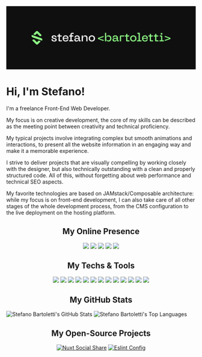 <img src="images/cover.png" alt="Stefano Bartoletti">

# Hi, I'm Stefano! 

I'm a freelance Front-End Web Developer.

My focus is on creative development, the core of my skills can be described as the meeting point between creativity and technical proficiency.
 
My typical projects involve integrating complex but smooth animations and interactions, to present all the website information in an engaging way and make it a memorable experience.

I strive to deliver projects that are visually compelling by working closely with the designer, but also technically outstanding with a clean and properly structured code. All of this, without forgetting about web performance and technical SEO aspects.

My favorite technologies are based on JAMstack/Composable architecture: while my focus is on front-end development, I can also take care of all other stages of the whole development process, from the CMS configuration to the live deployment on the hosting platform.

<h2 align="center">My Online Presence</h2>

<div align="center">

[![](https://img.shields.io/badge/-website-8FFF86?style=for-the-badge&logoColor=0f0f0f&logo=nuxtdotjs)](https://www.stefanobartoletti.it/)
[![](https://img.shields.io/badge/-linkedin-8FFF86?style=for-the-badge&logoColor=0f0f0f&logo=linkedin)](https://www.linkedin.com/in/stefanobartoletti/)
[![](https://img.shields.io/badge/-instagram-8FFF86?style=for-the-badge&logoColor=0f0f0f&logo=instagram)](https://www.instagram.com/stefanobartoletti.it/)
[![](https://img.shields.io/badge/-x/twitter-8FFF86?style=for-the-badge&logoColor=0f0f0f&logo=x)](https://twitter.com/ste_bartoletti/)
[![](https://img.shields.io/badge/-dev-8FFF86?style=for-the-badge&logoColor=0f0f0f&logo=devdotto)](https://dev.to/stefanobartoletti/)

</div>

<h2 align="center">My Techs & Tools</h2>

<div align="center">

![](https://img.shields.io/badge/OS-Linux-8FFF86?style=flat-square&logoColor=ffffff&logo=linux)
![](https://img.shields.io/badge/Editor-VS_Code-8FFF86?style=flat-square&logoColor=ffffff&logo=visualstudiocode)
![](https://img.shields.io/badge/Design-Figma-8FFF86?style=flat-square&logoColor=ffffff&logo=figma)
![](https://img.shields.io/badge/Code-JavaScript-8FFF86?style=flat-square&logoColor=ffffff&logo=javascript)
![](https://img.shields.io/badge/Code-CSS-8FFF86?style=flat-square&logoColor=ffffff&logo=css3)
![](https://img.shields.io/badge/Code-Sass-8FFF86?style=flat-square&logoColor=ffffff&logo=sass)
![](https://img.shields.io/badge/Code-Vue.js-8FFF86?style=flat-square&logoColor=ffffff&logo=vuedotjs)
![](https://img.shields.io/badge/Code-Nuxt-8FFF86?style=flat-square&logoColor=ffffff&logo=nuxtdotjs)
![](https://img.shields.io/badge/Code-Tailwind-8FFF86?style=flat-square&logoColor=ffffff&logo=tailwind-css)
![](https://img.shields.io/badge/Tool-Bash-8FFF86?style=flat-square&logoColor=ffffff&logo=gnu-bash)
![](https://img.shields.io/badge/Platform-Docker-8FFF86?style=flat-square&logoColor=ffffff&logo=docker)
![](https://img.shields.io/badge/Platform-Storyblok-8FFF86?style=flat-square&logoColor=ffffff&logo=storyblok)
![](https://img.shields.io/badge/Platform-Netlify-8FFF86?style=flat-square&logoColor=ffffff&logo=netlify)
<!-- ![](https://img.shields.io/badge/OS-openSUSE-8FFF86?style=flat-square&logoColor=ffffff&logo=opensuse) -->
<!-- ![](https://img.shields.io/badge/OS-KDE-8FFF86?style=flat-square&logoColor=ffffff&logo=kde) -->
<!-- ![](https://img.shields.io/badge/Design-Inkscape-8FFF86?style=flat-square&logoColor=ffffff&logo=inkscape) -->
<!-- ![](https://img.shields.io/badge/Code-WordPress-8FFF86?style=flat-square&logoColor=ffffff&logo=wordpress) -->
<!-- ![](https://img.shields.io/badge/Code-Bootstrap-8FFF86?style=flat-square&logoColor=ffffff&logo=bootstrap) -->
<!-- ![](https://img.shields.io/badge/Tool-Yarn-8FFF86?style=flat-square&logoColor=ffffff&logo=yarn) -->
<!-- ![](https://img.shields.io/badge/Tool-Gulp-8FFF86?style=flat-square&logoColor=ffffff&logo=gulp) -->
<!-- ![](https://img.shields.io/badge/Tool-Rollup-8FFF86?style=flat-square&logoColor=ffffff&logo=rollupdotjs) -->
<!-- ![](https://img.shields.io/badge/Platform-DigitalOcean-8FFF86?style=flat-square&logoColor=ffffff&logo=digitalocean) -->

</div>

<h2 align="center">My GitHub Stats</h2>

<div>
    <img height="180em" src="https://github-readme-stats.vercel.app/api?username=stefanobartoletti&count_private=true&show_icons=true&bg_color=333333&title_color=8FFF86&icon_color=8FFF86&text_color=dddddd" alt="Stefano Bartoletti's GitHub Stats">
    <img height="180em" src="https://github-readme-stats.vercel.app/api/top-langs/?username=stefanobartoletti&show_icons=true&bg_color=333333&title_color=8FFF86&icon_color=8FFF86&text_color=dddddd&layout=compact&langs_count=6" alt="Stefano Bartoletti's Top Languages">
</div>

<h2 align="center">My Open-Source Projects</h2>

<div align="center">

[![Nuxt Social Share](https://github-readme-stats.vercel.app/api/pin/?username=stefanobartoletti&repo=nuxt-social-share&bg_color=333333&title_color=8FFF86&icon_color=8FFF86&text_color=dddddd)](https://github.com/stefanobartoletti/nuxt-social-share)
[![Eslint Config](https://github-readme-stats.vercel.app/api/pin/?username=stefanobartoletti&repo=eslint-config&bg_color=333333&title_color=8FFF86&icon_color=8FFF86&text_color=dddddd)](https://github.com/stefanobartoletti/eslint-config)
<!-- [![Bricks](https://github-readme-stats.vercel.app/api/pin/?username=stefanobartoletti&repo=bricks&bg_color=333333&title_color=8FFF86&icon_color=8FFF86&text_color=dddddd)](https://github.com/stefanobartoletti/bricks) -->
<!-- [![Bricks Documentation](https://github-readme-stats.vercel.app/api/pin/?username=stefanobartoletti&repo=bricks-docs&bg_color=333333&title_color=8FFF86&icon_color=8FFF86&text_color=dddddd)](https://github.com/stefanobartoletti/bricks-docs) -->

</div>
